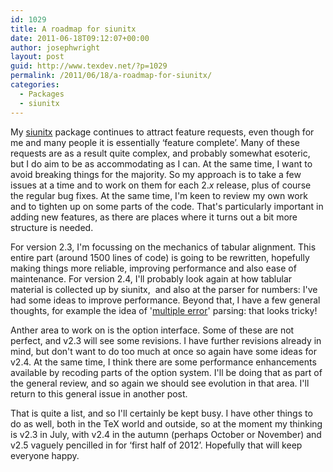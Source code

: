 ```yaml
---
id: 1029
title: A roadmap for siunitx
date: 2011-06-18T09:12:07+00:00
author: josephwright
layout: post
guid: http://www.texdev.net/?p=1029
permalink: /2011/06/18/a-roadmap-for-siunitx/
categories:
  - Packages
  - siunitx
---
```

My <a title="A comprehensive (SI) units package" href="http://ctan.org/pkg/siunitx">siunitx</a> package continues to attract feature requests, even though for me and many people it is essentially ‘feature complete’. Many of these requests are as a result quite complex, and probably somewhat esoteric, but I do aim to be as accommodating as I can. At the same time, I want to avoid breaking things for the majority. So my approach is to take a few issues at a time and to work on them for each 2.<em>x</em> release, plus of course the regular bug fixes. At the same time, I'm keen to review my own work and to tighten up on some parts of the code. That's particularly important in adding new features, as there are places where it turns out a bit more structure is needed.

For version 2.3, I'm focussing on the mechanics of tabular alignment. This entire part (around 1500 lines of code) is going to be rewritten, hopefully making things more reliable, improving performance and also ease of maintenance. For version 2.4, I'll probably look again at how tablular material is collected up by siunitx,  and also at the parser for numbers: I've had some ideas to improve performance. Beyond that, I have a few general thoughts, for example the idea of '<a href="https://github.com/josephwright/siunitx/issues/24">multiple error</a>' parsing: that looks tricky!

Anther area to work on is the option interface. Some of these are not perfect, and v2.3 will see some revisions. I have further revisions already in mind, but don't want to do too much at once so again have some ideas for v2.4. At the same time, I think there are some performance enhancements available by recoding parts of the option system. I'll be doing that as part of the general review, and so again we should see evolution in that area. I'll return to this general issue in another post.

That is quite a list, and so I'll certainly be kept busy. I have other things to do as well, both in the TeX world and outside, so at the moment my thinking is v2.3 in July, with v2.4 in the autumn (perhaps October or November) and v2.5 vaguely pencilled in for ‘first half of 2012’. Hopefully that will keep everyone happy.